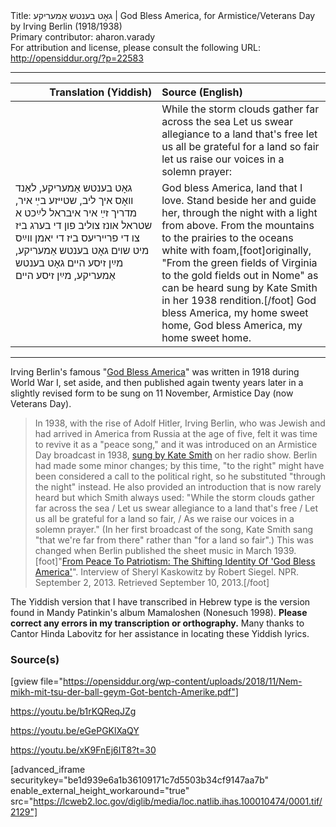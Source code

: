 <html>
<head></head>
<body>
Title: גאָט בענטש אַמעריקע | God Bless America, for Armistice/Veterans Day by Irving Berlin (1918/1938)<br />
Primary contributor: aharon.varady<br />
For attribution and license, please consult the following URL: <a href="http://opensiddur.org/?p=22583">http://opensiddur.org/?p=22583</a>
<p />
<hr />

<table style="margin-left: auto;margin-right: auto;" class="draggable">
<thead><tr><th id="x" style="text-align: right;">Translation (Yiddish)</th><th style="text-align: left;">Source (English)</th></tr></thead>
<tbody>
<tr><td style="vertical-align:top;" width="46%">
<div class="liturgy"><span lang="he">

</span></div></td>
 
<td style="vertical-align:top;" width="53%">
<div class="english">
While the storm clouds gather far across the sea
Let us swear allegiance to a land that's free
let us all be grateful for a land so fair
let us raise our voices in a solemn prayer:
</div></td></tr>


<tr><td style="vertical-align:top;" width="46%">
<div class="yiddish"><span lang="yi">
גאָט בענטש אַמעריקע, 
לאַנד װאָס איך ליב, 
שטײזע בײַ איר, 
מדריך זײַ איר
איבראל לײַכט א שטראל אונז צוליב
פון די בערג ביז
צו די פרײריעס
ביז די יאמן װײַס מיט שױם
גאָט בענטש אַמעריקע,
מײַן זיסע הײם
גאָט בענטש אַמעריקע,
מײַן זיסע הײם
</span></div></td>
 
<td style="vertical-align:top;" width="53%">
<div class="english">
God bless America, 
land that I love.
Stand beside her 
and guide her,
through the night with a light from above.
From the mountains
to the prairies
to the oceans white with foam,[foot]originally, "From the green fields of Virginia to the gold fields out in Nome" as can be heard sung by Kate Smith in her 1938 rendition.[/foot]
God bless America, 
my home sweet home,
God bless America,
my home sweet home.
</div></td></tr>
</tbody></table>

<hr />

Irving Berlin's famous "<a href="https://en.wikipedia.org/wiki/God_Bless_America">God Bless America</a>" was written in 1918 during World War I, set aside, and then published again twenty years later in a slightly revised form to be sung on 11 November, Armistice Day (now Veterans Day). 

<blockquote>In 1938, with the rise of Adolf Hitler, Irving Berlin, who was Jewish and had arrived in America from Russia at the age of five, felt it was time to revive it as a "peace song," and it was introduced on an Armistice Day broadcast in 1938, <a href="https://katesmith.org/gba.html">sung by Kate Smith</a> on her radio show. Berlin had made some minor changes; by this time, "to the right" might have been considered a call to the political right, so he substituted "through the night" instead. He also provided an introduction that is now rarely heard but which Smith always used: "While the storm clouds gather far across the sea / Let us swear allegiance to a land that's free / Let us all be grateful for a land so fair, / As we raise our voices in a solemn prayer." (In her first broadcast of the song, Kate Smith sang "that we're far from there" rather than "for a land so fair".) This was changed when Berlin published the sheet music in March 1939.[foot]"<a href="https://www.npr.org/2013/09/02/216877219/from-peace-to-patriotism-the-shifting-identity-of-god-bless-america">From Peace To Patriotism: The Shifting Identity Of 'God Bless America'</a>". Interview of Sheryl Kaskowitz by Robert Siegel. NPR. September 2, 2013. Retrieved September 10, 2013.[/foot]</blockquote>

The Yiddish version that I have transcribed in Hebrew type is the version found in Mandy Patinkin's album Mamaloshen (Nonesuch 1998). <strong>Please correct any errors in my transcription or orthography.</strong> Many thanks to Cantor Hinda Labovitz for her assistance in locating these Yiddish lyrics.

<h3>Source(s)</h3>

[gview file="https://opensiddur.org/wp-content/uploads/2018/11/Nem-mikh-mit-tsu-der-ball-geym-Got-bentch-Amerike.pdf"]

https://youtu.be/b1rKQReqJZg

https://youtu.be/eGePGKlXaQY

https://youtu.be/xK9FnEj6IT8?t=30

[advanced_iframe securitykey="be1d939e6a1b36109171c7d5503b34cf9147aa7b" enable_external_height_workaround="true" src="https://lcweb2.loc.gov/diglib/media/loc.natlib.ihas.100010474/0001.tif/2129"]


</body>
</html>